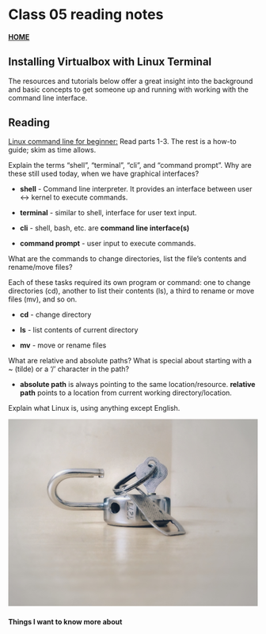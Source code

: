 # Class 05 reading notes

#### [HOME](https://cesarderio.github.io/reading-notes/)

## Installing Virtualbox with Linux Terminal

The resources and tutorials below offer a great insight into the background and basic concepts to get someone up and running with working with the command line interface.

## Reading

[Linux command line for beginner:](https://ubuntu.com/tutorials/command-line-for-beginners#1-overview) Read parts 1-3. The rest is a how-to guide; skim as time allows.

Explain the terms “shell”, “terminal”, “cli”, and “command prompt”. Why are these still used today, when we have graphical interfaces?

* **shell** - Command line interpreter. It provides an interface between user <-> kernel to execute commands.

* **terminal** - similar to shell, interface for user text input.

* **cli** - shell, bash, etc. are **command line interface(s)**

* **command prompt** - user input to execute commands.

What are the commands to change directories, list the file’s contents and rename/move files?

  Each of these tasks required its own program or command: one to change directories (cd), another to list their contents (ls), a third to rename or move files (mv), and so on.

* **cd** - change directory

* **ls** - list contents of current directory

* **mv** - move or rename files

What are relative and absolute paths? What is special about starting with a ~ (tilde) or a ‘/’ character in the path?

* **absolute path** is always pointing to the same location/resource. **relative path** points to a location from current working directory/location.

Explain what Linux is, using anything except English.

![Linux](../img/basil-james-iC4BsZQaREg-unsplash.jpg)

#### Things I want to know more about
